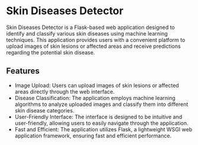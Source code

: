 # Skin Diseases Detector
Skin Diseases Detector is a Flask-based web application designed to identify and classify various skin diseases using machine learning techniques. This application provides users with a convenient platform to upload images of skin lesions or affected areas and receive predictions regarding the potential skin disease.

## Features
- Image Upload: Users can upload images of skin lesions or affected areas directly through the web interface.
- Disease Classification: The application employs machine learning algorithms to analyze uploaded images and classify them into different skin disease categories.
- User-Friendly Interface: The interface is designed to be intuitive and user-friendly, allowing users to easily navigate through the application.
- Fast and Efficient: The application utilizes Flask, a lightweight WSGI web application framework, ensuring fast and efficient performance.

